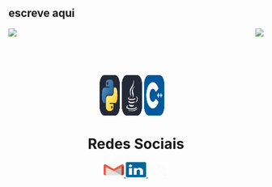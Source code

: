 ## escreve aqui

<div>
  
  <img  height="170em" src="https://github-readme-stats.vercel.app/api?username=Polyana150&show_icons=true&theme=date_night"/>
  <img align="right" height="160em" src="https://github-readme-stats.vercel.app/api/top-langs/?username=Polyana150&layout=donut&hide_progress=true&langs_count=16&theme=date_night"/>
</div>
<br>

<div  align="center"> 
  <div style="display: inline_block"><br>
    <h1 align="center"> </h1 >
    <img align="center" height="80" width="40" alt="python" src="https://github.com/tandpfun/skill-icons/blob/main/icons/Python-Dark.svg">
    <img align="center" height="80" width="40" alt="Java"  src="https://github.com/tandpfun/skill-icons/blob/main/icons/Java-Dark.svg">
      <img align="center" height="80" width="40" alt="CPP" src="https://github.com/tandpfun/skill-icons/blob/main/icons/CPP.svg">


   </div>
    
  
  <h1 align="center">Redes Sociais</h1>
    <a href = "mailto: polyanamoraes05@gmail.com">
      <img height="30" width="40" src="gmail.svg">
    </a>
    <a href = "https://www.linkedin.com/in/polyana-moraes-9773252b1/">
      <img height="30" width="40" src="linkedin.svg">
    </a>
    </a>
    <a href = "https://quantumnet.gercom.ufpa.br/">
      <img height="30" width="40" src="gercom.svg">
    </a>
    
</div>
  
